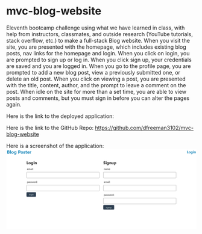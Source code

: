 # mvc-blog-website
Eleventh bootcamp challenge using what we have learned in class, with help from instructors, classmates, and outside research 
(YouTube tutorials, stack overflow, etc.) to make a full-stack Blog website. When you visit the site, you are presented with the homepage,
which includes existing blog posts, nav links for the homepage and login. When you click on login, you are prompted to sign up or log in.
When you click sign up, your credentials are saved and you are logged in. When you go to the profile page, you are prompted to add a new blog post,
view a previously submitted one, or delete an old post. When you click on viewing a post, you are presented with the title, content, author, and the prompt
to leave a comment on the post. When idle on the site for more than a set time, you are able to view posts and comments, but you must sign in before
you can alter the pages again.

Here is the link to the deployed application:

Here is the link to the GitHub Repo: https://github.com/dfreeman3102/mvc-blog-website

Here is a screenshot of the application: ![alt text](<img/Screenshot 2024-05-12 233714.png>)